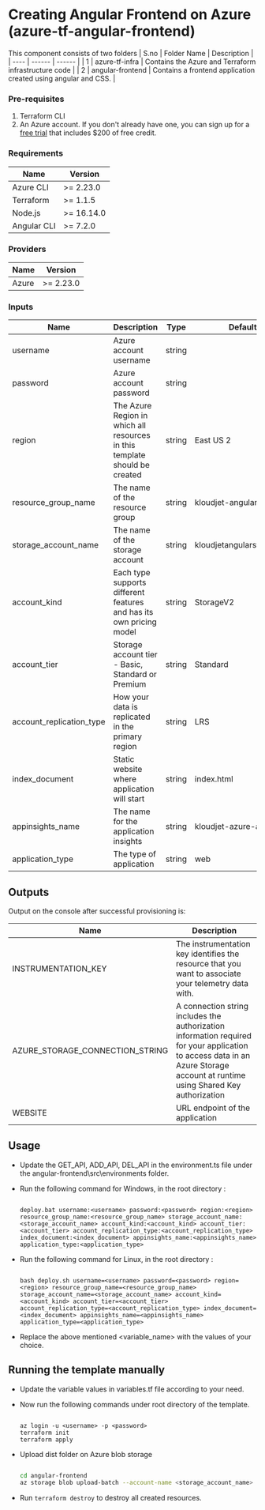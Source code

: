 # Creating Angular Frontend on Azure (azure-tf-angular-frontend)
This component consists of two folders
| S.no | Folder Name | Description |
| ---- | ------ | ------ |
| 1 | azure-tf-infra | Contains the Azure and Terraform infrastructure code |
| 2 | angular-frontend | Contains a frontend application created using angular and CSS. |

### Pre-requisites

1. Terraform CLI
2. An Azure account. If you don't already have one, you can sign up for a [free trial](https://azure.microsoft.com/en-us/free/) that includes $200 of free credit.

### Requirements

| Name |	Version|
| ------ | ------ |
| Azure CLI | >= 2.23.0 |
| Terraform | >= 1.1.5 |
| Node.js | >= 16.14.0 |
| Angular CLI | >= 7.2.0 |

### Providers

| Name | Version |
|------|---------|
| Azure | >= 2.23.0 |

### Inputs

| Name | Description | Type |	Default	| Required |
| ------ | ------ | ------ | ------ | ------ |
| username | Azure account username | string | | Yes |
| password | Azure account password | string | | Yes |
| region | The Azure Region in which all resources in this template should be created | string | East US 2 | Yes |
| resource_group_name | The name of the resource group | string | kloudjet-angular-rg | Yes |
| storage_account_name | The name of the storage account | string | kloudjetangularstorage01 | Yes |
| account_kind | Each type supports different features and has its own pricing model | string | StorageV2 | Yes |
| account_tier | Storage account tier - Basic, Standard or Premium | string | Standard | Yes |
| account_replication_type | How your data is replicated in the primary region | string | LRS | Yes |
| index_document | Static website where application will start | string | index.html | Yes |
| appinsights_name | The name for the application insights | string | kloudjet-azure-angular | Yes |
| application_type | The type of application | string | web | Yes |

## Outputs

Output on the console after successful provisioning is:

| Name | Description |
|------|-------------|
| INSTRUMENTATION_KEY | The instrumentation key identifies the resource that you want to associate your telemetry data with.
| AZURE_STORAGE_CONNECTION_STRING | A connection string includes the authorization information required for your application to access data in an Azure Storage account at runtime using Shared Key authorization
| WEBSITE | URL endpoint of the application

## Usage

- Update the GET_API, ADD_API, DEL_API in the environment.ts file under the angular-frontend\src\environments folder.

- Run the following command for Windows, in the root directory : 

    ```

    deploy.bat username:<username> password:<password> region:<region> resource_group_name:<resource_group_name> storage_account_name:<storage_account_name> account_kind:<account_kind> account_tier:<account_tier> account_replication_type:<account_replication_type> index_document:<index_document> appinsights_name:<appinsights_name> application_type:<application_type>

    ```
    
- Run the following command for Linux, in the root directory : 

    ```

    bash deploy.sh username=<username> password=<password> region=<region> resource_group_name=<resource_group_name> storage_account_name=<storage_account_name> account_kind=<account_kind> account_tier=<account_tier> account_replication_type=<account_replication_type> index_document=<index_document> appinsights_name=<appinsights_name> application_type=<application_type>

    ```

- Replace the above mentioned <variable_name> with the values of your choice.

## Running the template manually

- Update the variable values in variables.tf file according to your need.
- Now run the following commands under root directory of the template.

    ```

    az login -u <username> -p <password>
    terraform init
    terraform apply

    ```
- Upload dist folder on Azure blob storage

    ```bash

    cd angular-frontend
    az storage blob upload-batch --account-name <storage_account_name>  -s ./dist -d '$web'

    ```
- Run `terraform destroy` to destroy all created resources.